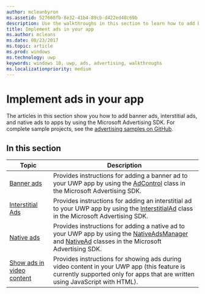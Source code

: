 ```yaml
---
author: mcleanbyron
ms.assetid: 527660fb-8e32-41b4-89cb-d422ed48c69b
description: Use the walkthroughs in this section to learn how to add banner ads, interstitial ads, and native ads to apps by using the Microsoft Advertising SDK.
title: Implement ads in your app
ms.author: mcleans
ms.date: 08/23/2017
ms.topic: article
ms.prod: windows
ms.technology: uwp
keywords: windows 10, uwp, ads, advertising, walkthroughs
ms.localizationpriority: medium
---
```


# Implement ads in your app

The articles in this section show you how to add banner ads, interstitial ads, and native ads to apps by using the Microsoft Advertising SDK. For complete sample projects, see the [advertising samples on GitHub](http://aka.ms/githubads).

## In this section

|  Topic    | Description |               
|----------|-------|
| [Banner ads](banner-ads.md)     | Provides instructions for adding a banner ad to your UWP app by using the [AdControl](https://msdn.microsoft.com/library/windows/apps/microsoft.advertising.winrt.ui.adcontrol.aspx) class in the Microsoft Advertising SDK.        |
| [Interstitial Ads](interstitial-ads.md)    | Provides instructions for adding an interstitial ad to your UWP app by using the [InterstitialAd](https://msdn.microsoft.com/library/windows/apps/microsoft.advertising.winrt.ui.interstitialad.aspx) class in the Microsoft Advertising SDK.       |
| [Native ads](native-ads.md)       | Provides instructions for adding a native ad to your UWP app by using the [NativeAdsManager](https://msdn.microsoft.com/library/windows/apps/microsoft.advertising.winrt.ui.nativeadsmanager.aspx) and [NativeAd](https://msdn.microsoft.com/library/windows/apps/microsoft.advertising.winrt.ui.nativead.aspx) classes in the Microsoft Advertising SDK.  |
| [Show ads in video content](add-advertisements-to-video-content.md)     |  Provides instructions for showing ads during video content in your UWP app (this feature is currently supported only for apps that are written using JavaScript with HTML). |



 

 
